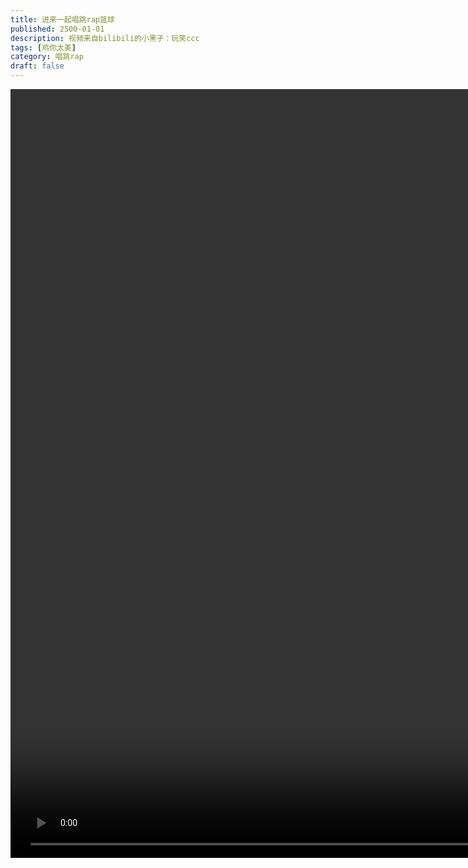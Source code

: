 ```yaml
---
title: 进来一起唱跳rap篮球
published: 2500-01-01
description: 视频来自bilibili的小黑子：玩笑ccc
tags: [鸡你太美]
category: 唱跳rap
draft: false
---
```

<video controls autoplay width="2460px">
  <source src="https://al.855955.xyz/d/123/rr/jkkk.mp4?sign=26sDTCHIq_6S76NktyU3hWc5sfRHmEfwEPtjAMkB31M=:0" type="video/mp4">
  Your browser does not support the video tag.
</video> 